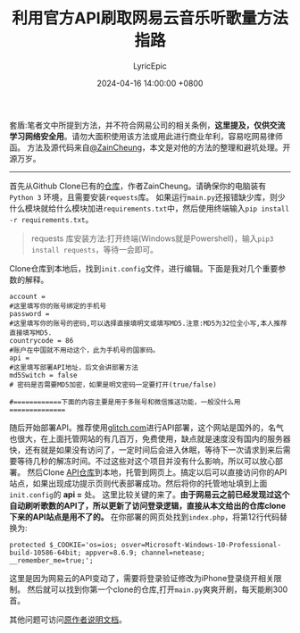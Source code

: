 ﻿---
title: 利用官方API刷取网易云音乐听歌量方法指路
date: 2024-04-16 14:00:00 +0800
author: LyricEpic
---

套盾:笔者文中所提到方法，并不符合网易公司的相关条例，**这里提及，仅供交流学习网络安全用**。请勿大面积使用该方法或用此进行商业牟利，容易吃网易律师函。
方法及源代码来自[@ZainCheung](https://github.com/ZainCheung)，本文是对他的方法的整理和避坑处理。开源万岁。

---

首先从Github Clone已有的[仓库](https://github.com/ZainCheung/netease-cloud)，作者ZainCheung。请确保你的电脑装有 ```Python 3``` 环境，且需要安装```requests```库。
如果运行```main.py```还报错缺少库，则少什么模块就给什么模块加进`requirements.txt`中，然后使用终端输入```pip install -r requirements.txt```。

> requests 库安装方法:打开终端(Windows就是Powershell)，输入```pip3 install requests```，等待一会即可。

Clone仓库到本地后，找到```init.config```文件，进行编辑。下面是我对几个重要参数的解释。
```
account = 
#这里填写你的账号绑定的手机号
password = 
#这里填写你的账号的密码,可以选择直接填明文或填写MD5.注意:MD5为32位全小写,本人推荐直接填写MD5.
countrycode = 86
#账户在中国就不用动这个，此为手机号的国家码。
api =
#这里填写部署API地址，后文会讲部署方法
md5Switch = false
# 密码是否需要MD5加密，如果是明文密码一定要打开(true/false)

#============下面的内容主要是用于多账号和微信推送功能，一般没什么用==============

```
随后开始部署API。推荐使用[glitch.com](https://glitch.com/)进行API部署，这个网站是国外的，名气也很大，在上面托管网站的有几百万，免费使用，缺点就是速度没有国内的服务器快，还有就是如果没有访问了，一定时间后会进入休眠，等待下一次请求到来后需要等待几秒的解冻时间。不过这些对这个项目并没有什么影响，所以可以放心部署。
然后Clone [API仓库](https://github.com/ZainCheung/netease-cloud-api)到本地，托管到网页上。搞定以后可以直接访问你的API站点，如果出现成功提示页则代表部署成功。然后将你的托管地址填到上面```init.config```的 **api =** 处。
这里比较关键的来了。**由于网易云之前已经发现过这个自动刷听歌数的API了，所以更新了访问登录逻辑，直接从本文给出的仓库clone下来的API站点是用不了的。**
在你部署的网页处找到```index.php```，将第12行代码替换为:
```
protected $_COOKIE='os=ios; osver=Microsoft-Windows-10-Professional-build-10586-64bit; appver=8.6.9; channel=netease; __remember_me=true;';
```
这里是因为网易云的API变动了，需要将登录验证修改为iPhone登录绕开相关限制。
然后就可以找到你第一个clone的仓库,打开```main.py```爽爽开刷，每天能刷300首。

其他问题可访问[原作者说明文档](https://zaincheung.gitee.io/netease-cloud/#/)。
